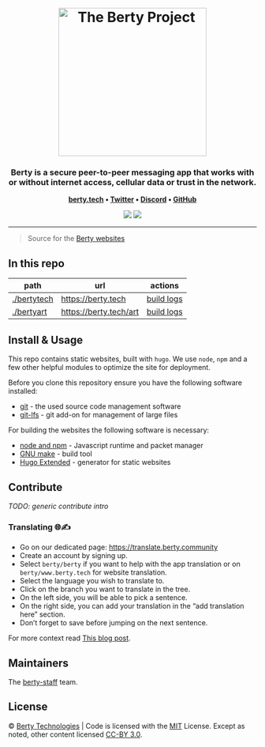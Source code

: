 <h1 align="center">
  <br>
  <img src="https://berty.tech/img/berty.svg" alt="The Berty Project" height="300px">
  <br>
</h1>

<h3 align="center">Berty is a secure peer-to-peer messaging app that works with or without internet access, cellular data or trust in the network.</h3>

<p align="center"><b>
    <a href="https://berty.tech">berty.tech</a> •
    <a href="https://twitter.com/berty">Twitter</a> •
    <a href="https://crpt.fyi/berty-discord">Discord</a> •
    <a href="https://github.com/berty">GitHub</a>
</b></p>

<p align="center">
    <a title="Crowdin" href="https://translate.berty.community/website"><img src="https://badges.crowdin.net/e/c647509959bdd72d6c1cbb94ff06f88f/localized.svg"></a>
    <a title="Netlify Status" href="https://app.netlify.com/sites/bertytech/deploys"><img src="https://api.netlify.com/api/v1/badges/3429d23a-ba6e-458e-8bc6-84583c63f742/deploy-status"></a>
</p>

---

> Source for the [Berty websites](https://berty.tech)

## In this repo

| path                       | url                    | actions                                                       |
| -------------------------- | ---------------------- | ------------------------------------------------------------- |
| [./bertytech](./bertytech) | https://berty.tech     | [build logs](https://app.netlify.com/sites/bertytech/deploys) |
| [./bertyart](./bertyart)   | https://berty.tech/art | [build logs](https://app.netlify.com/sites/bertyart/deploys)  |

## Install & Usage

This repo contains static websites, built with `hugo`. We use `node`, `npm` and a few other helpful modules to optimize the site for deployment.

Before you clone this repository ensure you have the following software installed:

- [git](https://git-scm.com) - the used source code management software
- [git-lfs](https://git-lfs.github.com) - git add-on for management of large files

For building the websites the following software is necessary:

- [node and npm](https://nodejs.org/) - Javascript runtime and packet manager
- [GNU make](https://www.gnu.org/software/make/) - build tool
- [Hugo Extended](https://gohugo.io) - generator for static websites

## Contribute

_TODO: generic contribute intro_

### Translating 🌐✍️

- Go on our dedicated page: https://translate.berty.community
- Create an account by signing up.
- Select `berty/berty` if you want to help with the app translation or on `berty/www.berty.tech` for website translation.
- Select the language you wish to translate to.
- Click on the branch you want to translate in the tree.
- On the left side, you will be able to pick a sentence.
- On the right side, you can add your translation in the “add translation here” section.
- Don’t forget to save before jumping on the next sentence.

For more context read [This blog post](https://berty.tech/blog/berty-translation).

## Maintainers

The [berty-staff](https://github.com/orgs/berty/teams/staff) team.

## License

© [Berty Technologies](https://berty.tech) | Code is licensed with the [MIT](./LICENSE) License. Except as noted, other content licensed [CC-BY 3.0](https://creativecommons.org/licenses/by/3.0/us/).
